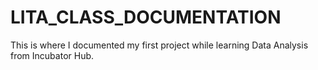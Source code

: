 # LITA_CLASS_DOCUMENTATION
This is where I documented my first  project while learning Data Analysis from Incubator Hub.

